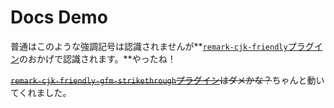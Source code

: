 # Docs Demo

普通はこのような強調記号は認識されませんが**[`remark-cjk-friendly`プラグイン](https://npmjs.com/package/remark-cjk-friendly)のおかげで認識されます。**やったね！

~~[`remark-cjk-friendly-gfm-strikethrough`プラグイン](https://npmjs.com/package/remark-cjk-friendly-gfm-strikethrough)はダメかな？~~ちゃんと動いてくれました。

<!-- truncate -->
